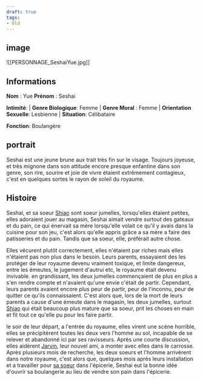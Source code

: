 ```yaml
---
draft: true
tags:
- Old
---
```


## image
![[PERSONNAGE_SeshaiYue.jpg]]

## Informations
**Nom** : Yue 
**Prénom** : Seshai 

**Intimité**:
| **Genre Biologique**: Femme
| **Genre Moral** : Femme
| **Orientation Sexuelle**: Lesbienne
| **Situation**: Célibataire

**Fonction**: Boulangère

## portrait
Seshai est une jeune brune aux trait très fin sur le visage. Toujours joyeuse, et très mignone dans son attitude encore presque enfantine dans son genre, son rire, sourire et joie de vivre étaient extrêmement contagieux, c'est en quelques sortes le rayon de soleil du royaume. 

## Histoire
Seshai, et sa soeur [Shiao](Shiao%20Yue.md) sont soeur jumelles, lorsqu'elles étaient petites, elles adoraient jouer au magasin, Seshai aimait vendre surtout des gateaux et du pain, ce qui énervait sa mère lorsqu'elle volait ce qu'il y avais dans la cuisine pour son jeu, c'est alors qu'elle appris grâce a sa mère a faire des patisseries et du pain. Tandis que sa soeur, elle, préférait autre chose.

Elles vécurent plutôt correctement, elles n'étaient par riches mais elles n'étaient pas non plus dans le besoin. Leurs parents, essayaient des les protéger de leur royaume devenu vraiment toxique, et limite dangereux, entre les émeutes, le jugement d'autrui etc, le royaume était devenu invivable. en grandissant, les deux jumelles commençaient de plus en plus a s'en rendre compte et n'avaient qu'une envie c'était de partir. Cependant, leurs parents avaient encore plus peur de partir, peur de l'inconnu, peur de quitter ce qu'ils connaissaient. C'est alors que, lors de la mort de leurs parents a cause d'une émeute dans le magasin, les deux jumelles, surtout [Shiao](Shiao%20Yue.md) qui était beaucoup plus mature que sa soeur, prit les choses en main et fit tout ce qu'elle pu pour les faire partir.

le soir de leur départ, a l'entrée du royaume, elles virent une scène horrible, elles se précipitèrent toutes les deux vers l'homme au sol, incapable de se relever et abandonné ici par ses ravisseurs. Après une courte discussion, elles aidèrent [Jarvin](old/zzold/Fiore/Personnages/Jarvin%20Wells.md), leur nouvel ami, a monter avec elles dans le carrosse. Après plusieurs mois de recherche, les deux soeurs et l'homme arrivèrent dans notre royaume, c'est alors que, quelques mois après leurs installation et a travailler pour [sa soeur](Shiao%20Yue.md) dans l'épicerie, Seshai eut la bonne idée d'ouvrir sa boulangerie au lieu de vendre son pain dans l'épicerie.